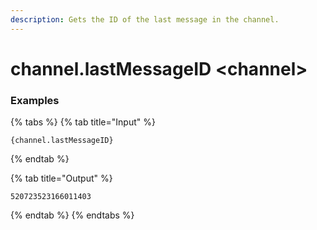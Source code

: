 ```yaml
---
description: Gets the ID of the last message in the channel.
---
```


# channel.lastMessageID &lt;channel>

### Examples

{% tabs %}
{% tab title="Input" %}

```text
{channel.lastMessageID}
```

{% endtab %}

{% tab title="Output" %}

```text
520723523166011403
```

{% endtab %}
{% endtabs %}
